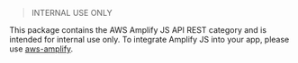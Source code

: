 > INTERNAL USE ONLY

This package contains the AWS Amplify JS API REST category and is intended for internal use only. To integrate Amplify JS into your app, please use [aws-amplify](https://www.npmjs.com/package/aws-amplify).

